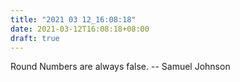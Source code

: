 ```yaml
---
title: "2021 03 12_16:08:18"
date: 2021-03-12T16:08:18+08:00
draft: true
---
```


Round Numbers are always false. -- Samuel Johnson
